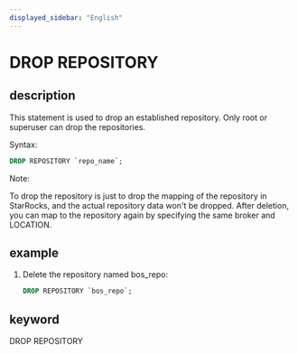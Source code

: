 ```yaml
---
displayed_sidebar: "English"
---
```


# DROP REPOSITORY

## description

This statement is used to drop an established repository. Only root or superuser can drop the repositories.

Syntax:

```sql
DROP REPOSITORY `repo_name`;
```

Note:

To drop the repository is just to drop the mapping of the repository in StarRocks, and the actual repository data won't be dropped. After deletion, you can map to the repository again by specifying the same broker and LOCATION.

## example

1. Delete the repository named bos_repo:

    ```sql
    DROP REPOSITORY `bos_repo`;
    ```

## keyword

DROP REPOSITORY
